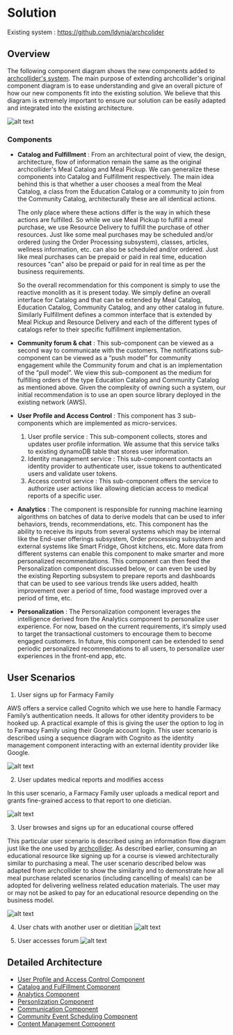 # Solution 

Existing system : https://github.com/ldynia/archcolider 

## Overview 

The following component diagram shows the new components added to [archcollider's system](https://github.com/ldynia/archcolider/blob/4a71575e64fb4e28a284f3bc063169ce7082668c/img/FF_system_approach.png).
The main purpose of extending archcollider's original component diagram is to ease understanding and give an overall picture of how our new components fit 
into the existing solution. We believe that this diagram is extremely important to ensure our solution can be easily adapted and integrated into the existing 
architecture. 

![alt text](https://github.com/preetiagarwal26/archAngels/blob/main/architecture/images/component-diagram.jpg "Component composition and communication")

### Components 

- **Catalog and Fulfillment** :  From an architectural point of view, the design, architecture, flow of information remain the same as the original archcollider's 
Meal Catalog and Meal Pickup. We can generalize these components into Catalog and Fulfillment respectively. The main idea behind this is that whether a user chooses 
a meal from the Meal Catalog, a class from the Education Catalog or a community to join from the Community Catalog, architecturally these are all identical actions. 

  The only place where these actions differ is the way in which these actions are fulfilled. So while we use Meal Pickup to fulfill a meal purchase, we use Resource Delivery to fulfill the purchase of other resources. Just like some meal purchases may be scheduled and/or ordered (using the Order Processing subsystem), classes, articles, wellness information, etc. can also be scheduled and/or ordered. Just like meal purchases can be prepaid or paid in real time, education resources "can" also be prepaid or paid for in real time as per the business requirements. 

  So the overall recommendation for this component is simply to use the reactive monolith as it is present today. We simply define an overall interface for Catalog and that can be extended by Meal Catalog, Education Catalog, Community Catalog, and any other catalog in future. Similarly Fulfillment defines a common interface that is extended by Meal Pickup and Resource Delivery and each of the different types of catalogs refer to their specific fulfillment implementation. 
  
- **Community forum & chat** : This sub-component can be viewed as a second way to communicate with the customers. The notifications sub-component can be viewed as a “push model” for community engagement while the Community forum and chat is an implementation of the “pull model”.  We view this sub-component as the medium for fulfilling orders of the type Education Catalog and Community Catalog as mentioned above. Given the complexity of owning such a system, our initial recommendation is to use an open source library deployed in the existing network (AWS). <TODO : Add technology recommendations. See if AWS has something already.>
- **User Profile and Access Control** : This component has 3 sub-components which are implemented as micro-services.<br />
  1. User profile service : This sub-component collects, stores and updates user profile information. We assume that this service talks to existing dynamoDB table that stores user information.<br />
  2. Identity management service : This sub-component contacts an identity provider to authenticate user, issue tokens to authenticated users and validate user tokens.<br />
  3. Access control service : This sub-component offers the service to authorize user actions like allowing dietician access to medical reports of a specific user.
- **Analytics** : The component is responsible for running machine learning algorithms on batches of data to derive models that can be used to infer behaviors, trends, recommendations, etc. This component has the ability to receive its inputs from several systems which may be internal like the End-user offerings subsystem, Order processing subsystem and external systems like Smart Fridge, Ghost kitchens, etc. More data from different systems can enable this component to make smarter and more personalized recommendations. This component can then feed the Personalization component discussed below, or can even be used by the existing Reporting subsystem to prepare reports and dashboards that can be used to see various trends like users added, health improvement over a period of time, food wastage improved over a period of time, etc. 
- **Personalization** : The Personalization component leverages the intelligence derived from the Analytics component to personalize user experience. For now, based on the current requirements, it’s simply used to target the transactional customers to encourage them to become engaged customers. In future, this component can be extended to send periodic personalized recommendations to all users, to personalize user experiences in the front-end app, etc. 

## User Scenarios

1. User signs up for Farmacy Family 
  
AWS offers a service called Cognito which we use here to handle Farmacy Family’s authentication needs. It allows for other identity providers to be hooked up. A practical example of this is giving the user the option to log in to Farmacy Family using their Google account login. This user scenario is described using a sequence diagram with Cognito as the identity management component interacting with an external identity provider like Google.

![alt text](https://github.com/preetiagarwal26/archAngels/blob/main/architecture/images/User%20sign%20up.png "User Scenario : User signs up to become a member of Farmacy Family")
  
2. User updates medical reports and modifies access
  
In this user scenario, a Farmacy Family user uploads a medical report and grants fine-grained access to that report to one dietician.
  
![alt text](https://github.com/preetiagarwal26/archAngels/blob/main/architecture/images/Upload%20medical%20record%20and%20access.png "User Scenario : User uploads a medical report and adds access to the reports to one dietician")
  
3. User browses and signs up for an educational course offered
  
This particular user scenario is described using an information flow diagram just like the one used by [archcollider](https://github.com/ldynia/archcolider/blob/4a71575e64fb4e28a284f3bc063169ce7082668c/img/IM_meal_purchase.PNG). As described earlier, consuming an educational resource like signing up for a course is viewed architecturally similar to purchasing a meal. The user scenario described below was adapted from archcollider to show the similarity and to demonstrate how all meal purchase related scenarios (including cancelling of meals) can be adopted for delivering wellness related education materials. The user may or may not be asked to pay for an educational resource depending on the business model. 
  
![alt text](https://github.com/preetiagarwal26/archAngels/blob/main/architecture/images/purchase-course.jpg "User Scenario : User signs up for an educational course")
  
4. User chats with another user or dietitian
  ![alt text](https://github.com/preetiagarwal26/archAngels/blob/main/architecture/images/Chat%20subsystem.jpeg "User Scenario : User chats with another user")
  
5. User accesses forum
  ![alt text](https://github.com/preetiagarwal26/archAngels/blob/main/architecture/images/Forum%20Management%20Subsystem.jpeg "User Scenario : User accesses forum")
  
  
## Detailed Architecture 

- [User Profile and Access Control Component](components/user-profile-and-iam-component.md)
- [Catalog and FulFillment Component](components/catalog-fulfillment-component.md)
- [Analytics Component](components/analytics-component.md)
- [Personlization Component](components/personalization-component.md)
- [Communication Component](components/communication-component.md)
- [Community Event Scheduling Component](components/community-event-scheduling-component.md)
- [Content Management Component](components/content-management-component.md)
